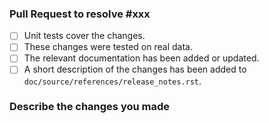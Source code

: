 <!--
The following checklist points should all be checked before merging the PR.

Please replace xxx by your issue number (leave the prefixing '#').
-->

### Pull Request to resolve #xxx
- [ ] Unit tests cover the changes.
- [ ] These changes were tested on real data.
- [ ] The relevant documentation has been added or updated.
- [ ] A short description of the changes has been added to `doc/source/references/release_notes.rst`.

### Describe the changes you made
